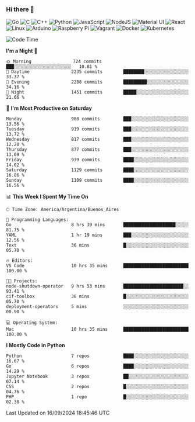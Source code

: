 ### Hi there 👋

![Go](https://img.shields.io/badge/go-%2300ADD8.svg?style=for-the-badge&logo=go&logoColor=white)
![C](https://img.shields.io/badge/c-%2300599C.svg?style=for-the-badge&logo=c&logoColor=white)
![C++](https://img.shields.io/badge/c++-%2300599C.svg?style=for-the-badge&logo=c%2B%2B&logoColor=white)
![Python](https://img.shields.io/badge/python-3670A0?style=for-the-badge&logo=python&logoColor=ffdd54)
![JavaScript](https://img.shields.io/badge/javascript-%23323330.svg?style=for-the-badge&logo=javascript&logoColor=%23F7DF1E)
![NodeJS](https://img.shields.io/badge/node.js-6DA55F?style=for-the-badge&logo=node.js&logoColor=white)
![Material UI](https://img.shields.io/badge/materialui-%230081CB.svg?style=for-the-badge&logo=material-ui&logoColor=white)
![React](https://img.shields.io/badge/react-%2320232a.svg?style=for-the-badge&logo=react&logoColor=%2361DAFB)
![Linux](https://img.shields.io/badge/Linux-FCC624?style=for-the-badge&logo=linux&logoColor=black)
![Arduino](https://img.shields.io/badge/-Arduino-00979D?style=for-the-badge&logo=Arduino&logoColor=white)
![Raspberry Pi](https://img.shields.io/badge/-RaspberryPi-C51A4A?style=for-the-badge&logo=Raspberry-Pi)
![Vagrant](https://img.shields.io/badge/vagrant-%231563FF.svg?style=for-the-badge&logo=vagrant&logoColor=white)
![Docker](https://img.shields.io/badge/docker-%230db7ed.svg?style=for-the-badge&logo=docker&logoColor=white)
![Kubernetes](https://img.shields.io/badge/kubernetes-%23326ce5.svg?style=for-the-badge&logo=kubernetes&logoColor=white)

<!-- ![Jupyter Notebook](https://img.shields.io/badge/jupyter-%23FA0F00.svg?style=for-the-badge&logo=jupyter&logoColor=white) -->
<!-- ![Java](https://img.shields.io/badge/java-%23ED8B00.svg?style=for-the-badge&logo=java&logoColor=white) -->
<!-- ![Git](https://img.shields.io/badge/git-%23F05033.svg?style=for-the-badge&logo=git&logoColor=white) -->

<!--START_SECTION:waka-->
![Code Time](http://img.shields.io/badge/Code%20Time-610%20hrs%2015%20mins-blue)

**I'm a Night 🦉** 

```text
🌞 Morning                724 commits         ███░░░░░░░░░░░░░░░░░░░░░░   10.81 % 
🌆 Daytime                2235 commits        ████████░░░░░░░░░░░░░░░░░   33.37 % 
🌃 Evening                2288 commits        █████████░░░░░░░░░░░░░░░░   34.16 % 
🌙 Night                  1451 commits        █████░░░░░░░░░░░░░░░░░░░░   21.66 % 
```
📅 **I'm Most Productive on Saturday** 

```text
Monday                   908 commits         ███░░░░░░░░░░░░░░░░░░░░░░   13.56 % 
Tuesday                  919 commits         ███░░░░░░░░░░░░░░░░░░░░░░   13.72 % 
Wednesday                817 commits         ███░░░░░░░░░░░░░░░░░░░░░░   12.20 % 
Thursday                 877 commits         ███░░░░░░░░░░░░░░░░░░░░░░   13.09 % 
Friday                   939 commits         ████░░░░░░░░░░░░░░░░░░░░░   14.02 % 
Saturday                 1129 commits        ████░░░░░░░░░░░░░░░░░░░░░   16.86 % 
Sunday                   1109 commits        ████░░░░░░░░░░░░░░░░░░░░░   16.56 % 
```


📊 **This Week I Spent My Time On** 

```text
🕑︎ Time Zone: America/Argentina/Buenos_Aires

💬 Programming Languages: 
Go                       8 hrs 39 mins       ████████████████████░░░░░   81.75 % 
YAML                     1 hr 19 mins        ███░░░░░░░░░░░░░░░░░░░░░░   12.56 % 
Text                     36 mins             █░░░░░░░░░░░░░░░░░░░░░░░░   05.70 % 

🔥 Editors: 
VS Code                  10 hrs 35 mins      █████████████████████████   100.00 % 

🐱‍💻 Projects: 
node-shutdown-operator   9 hrs 53 mins       ███████████████████████░░   93.41 % 
cif-toolbox              36 mins             █░░░░░░░░░░░░░░░░░░░░░░░░   05.70 % 
deployment-operators     5 mins              ░░░░░░░░░░░░░░░░░░░░░░░░░   00.90 % 

💻 Operating System: 
Mac                      10 hrs 35 mins      █████████████████████████   100.00 % 
```

**I Mostly Code in Python** 

```text
Python                   7 repos             ████░░░░░░░░░░░░░░░░░░░░░   16.67 % 
Go                       6 repos             ████░░░░░░░░░░░░░░░░░░░░░   14.29 % 
Jupyter Notebook         3 repos             ██░░░░░░░░░░░░░░░░░░░░░░░   07.14 % 
CSS                      2 repos             █░░░░░░░░░░░░░░░░░░░░░░░░   04.76 % 
PHP                      1 repo              █░░░░░░░░░░░░░░░░░░░░░░░░   02.38 % 
```




 Last Updated on 16/09/2024 18:45:46 UTC
<!--END_SECTION:waka-->

<!--
**aibarbetta/aibarbetta** is a ✨ _special_ ✨ repository because its `README.md` (this file) appears on your GitHub profile.

Here are some ideas to get you started:

- 🔭 I’m currently working on ...
- 🌱 I’m currently learning ...
- 👯 I’m looking to collaborate on ...
- 🤔 I’m looking for help with ...
- 💬 Ask me about ...
- 📫 How to reach me: ...
- 😄 Pronouns: ...
- ⚡ Fun fact: ...
-->
